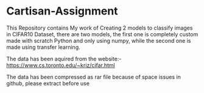 # Cartisan-Assignment
This Repository contains My work of Creating 2 models to classify images in CIFAR10 Dataset, there are two models, the first one is completely custom made with scratch Python and only using numpy, while the second one is made using transfer learning.

The data has been aquired from the website:- https://www.cs.toronto.edu/~kriz/cifar.html

The data has been compressed as rar file because of space issues in github, please extract before use
